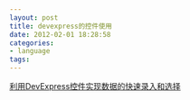 ```yaml
---
layout: post
title: devexpress的控件使用
date: 2012-02-01 18:28:58
categories:
- language
tags:
---
```


[利用DevExpress控件实现数据的快速录入和选择](http://www.cnblogs.com/wuhuacong/p/3310373.html)